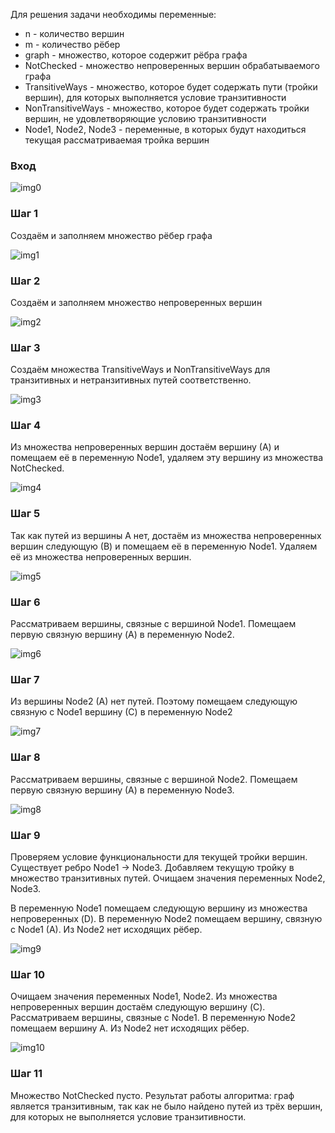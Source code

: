 Для решения задачи необходимы переменные:

* n - количество вершин
* m - количество рёбер
* graph - множество, которое содержит рёбра графа
* NotChecked - множество непроверенных вершин обрабатываемого графа
* TransitiveWays - множество, которое будет содержать пути (тройки вершин), для которых выполняется условие транзитивности
* NonTransitiveWays - множество, которое будет содержать тройки вершин, не удовлетворяющие условию транзитивности
* Node1, Node2, Node3 - переменные, в которых будут находиться текущая рассматриваемая тройка вершин

### Вход

![img0]()

### Шаг 1

Создаём и заполняем множество рёбер графа

![img1]()

### Шаг 2

Создаём и заполняем множество непроверенных вершин

![img2]()

### Шаг 3

Создаём множества TransitiveWays и NonTransitiveWays для транзитивных и нетранзитивных путей соответственно.

![img3]()

### Шаг 4

Из множества непроверенных вершин достаём вершину (А) и помещаем её в переменную Node1, удаляем эту вершину из множества NotChecked.

![img4]()

### Шаг 5

Так как путей из вершины А нет, достаём из множества непроверенных вершин следующую (В) и помещаем её в переменную Node1. Удаляем её из множества непроверенных вершин.

![img5]()

### Шаг 6

Рассматриваем вершины, связные с вершиной Node1. Помещаем первую связную вершину (A) в переменную Node2.

![img6]()

### Шаг 7

Из вершины Node2 (A) нет путей. Поэтому помещаем следующую связную с Node1 вершину (С) в переменную Node2

![img7]()

### Шаг 8

Рассматриваем вершины, связные с вершиной Node2. Помещаем первую связную вершину (А) в переменную Node3.

![img8]()

### Шаг 9

Проверяем условие функциональности для текущей тройки вершин. Существует ребро Node1 -> Node3. Добавляем текущую тройку в множество транзитивных путей. Очищаем значения переменных Node2, Node3. 

В переменную Node1 помещаем следующую вершину из множества непроверенных (D). В переменную Node2 помещаем вершину, связную с Node1 (A). Из Node2 нет исходящих рёбер.

![img9]()

### Шаг 10

Очищаем значения переменных Node1, Node2. Из множества непроверенных вершин достаём следующую вершину (C). Рассматриваем вершины, связные с Node1. В переменную Node2 помещаем вершину А. Из Node2 нет исходящих рёбер.

![img10]()

### Шаг 11

Множество NotChecked пусто. Результат работы алгоритма: граф является транзитивным, так как не было найдено путей из трёх вершин, для которых не выполняется условие транзитивности.
